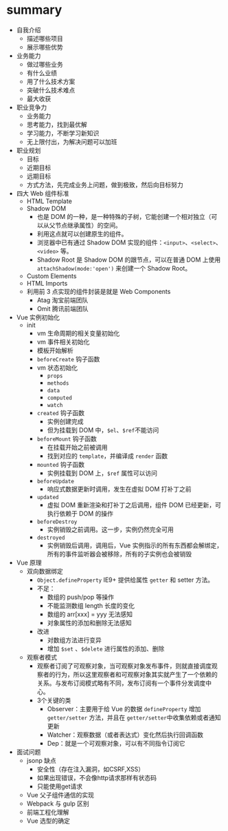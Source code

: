 # summary

- 自我介绍
	+ 描述哪些项目
	+ 展示哪些优势
- 业务能力
	+ 做过哪些业务
	+ 有什么业绩
	+ 用了什么技术方案
	+ 突破什么技术难点
	+ 最大收获
- 职业竞争力
	+ 业务能力
	+ 思考能力，找到最优解
	+ 学习能力，不断学习新知识
	+ 无上限付出，为解决问题可以加班
- 职业规划
	+ 目标
	+ 近期目标
	+ 远期目标
	+ 方式方法，先完成业务上问题，做到极致，然后向目标努力
- 四大 Web 组件标准
	+ HTML Template
	+ Shadow DOM
		* 也是 DOM 的一种，是一种特殊的子树，它能创建一个相对独立（可以从父节点继承属性）的空间。
		* 利用这点就可以创建原生的组件。
		* 浏览器中已有通过 Shadow DOM 实现的组件：`<input>`、`<select>`、`<video>` 等。
		* Shadow Root 是 Shadow DOM 的跟节点，可以在普通 DOM 上使用 `attachShadow(mode:'open')`  来创建一个 Shadow Root。
	+ Custom Elements
	+ HTML Imports
	+ 利用前 3 点实现的组件封装是就是 Web Components
		* Atag 淘宝前端团队
		* Omit 腾讯前端团队
- Vue 实例初始化
	+ init
		* vm 生命周期的相关变量初始化
		* vm 事件相关初始化
		* 模板开始解析
		* `beforeCreate` 钩子函数
		* vm 状态初始化
			- `props`
			- `methods`
			- `data`
			- `computed`
			- `watch`
		* `created` 钩子函数
			- 实例创建完成
			- 但为挂载到 DOM 中，`$el`、`$ref`不能访问
		* `beforeMount` 钩子函数
			- 在挂载开始之前被调用
			- 找到对应的 `template`，并编译成 `render` 函数
		* `mounted` 钩子函数
			- 实例挂载到 DOM 上，`$ref` 属性可以访问
		* `beforeUpdate`
			- 响应式数据更新时调用，发生在虚拟 DOM 打补丁之前
		* `updated`
			- 虚拟 DOM 重新渲染和打补丁之后调用，组件 DOM 已经更新，可执行依赖于 DOM 的操作
		* `beforeDestroy`
			- 实例销毁之前调用。这一步，实例仍然完全可用
		* `destroyed`
			- 实例销毁后调用，调用后，Vue 实例指示的所有东西都会解绑定，所有的事件监听器会被移除，所有的子实例也会被销毁
- Vue 原理
	+ 双向数据绑定
		* `Object.defineProperty` IE9+ 提供给属性 `getter` 和 setter 方法。
		* 不足：
			- 数组的 push/pop 等操作
			- 不能监测数组 length 长度的变化
			- 数组的 arr[xxx] = yyy 无法感知
			- 对象属性的添加和删除无法感知
		* 改进
			- 对数组方法进行变异
			- 增加 `$set` 、`$delete` 进行属性的添加、删除
	+ 观察者模式
		* 观察者订阅了可观察对象，当可观察对象发布事件，则就直接调度观察者的行为，所以这里观察者和可观察对象其实就产生了一个依赖的关系。与发布订阅模式略有不同，发布订阅有一个事件分发调度中心。
		* 3个关键的类
			- Observer：主要用于给 Vue 的数据 `defineProperty` 增加 `getter/setter` 方法，并且在 `getter/setter`中收集依赖或者通知更新
			- Watcher：观察数据（或者表达式）变化然后执行回调函数
			- Dep：就是一个可观察对象，可以有不同指令订阅它
- 面试问题
	+ jsonp 缺点
		* 安全性（存在注入漏洞，如CSRF,XSS）
		* 如果出现错误，不会像http请求那样有状态码
		* 只能使用get请求
	+ Vue 父子组件通信的实现
	+ Webpack 与 gulp 区别
	+ 前端工程化理解
	+ Vue 选型的确定
